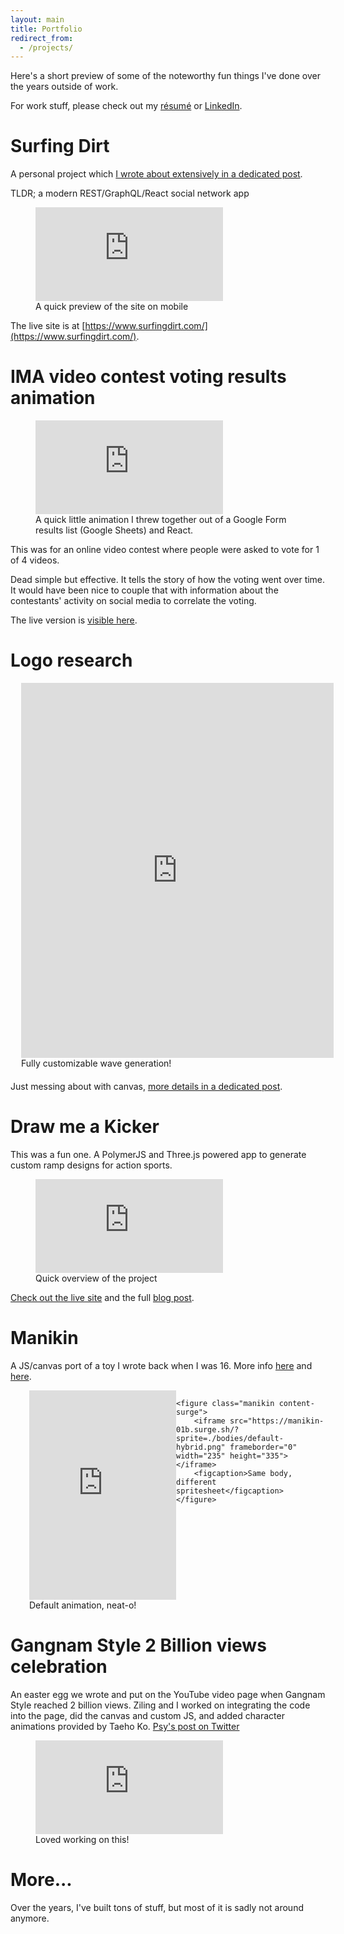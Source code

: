 ```yaml
---
layout: main
title: Portfolio
redirect_from:
  - /projects/
---
```


<style>
	.manikin-container {
	    display: flex;
	    justify-content: center;
	    width: 100%;
	    margin-bottom: 20px;
	}
	.manikin {
		display: inline-block;
		margin: 0 0 0 30px;
	}

	@media screen and (max-width: 640px) {
		.manikin-container {
			display: block;
		}
		.manikin {
			display: block;
			margin: 0 0 30px 0;
		}
	}
</style>

Here's a short preview of some of the noteworthy fun things I've done over the years outside of work.

For work stuff, please check out my [résumé](/resume) or [LinkedIn](https://www.linkedin.com/in/mikaelgramont).

# Surfing Dirt
A personal project which [I wrote about extensively in a dedicated post](/Releasing-surfing-dirt/).

TLDR; a modern REST/GraphQL/React social network app

<figure class="content-youtube">
	<iframe src="https://www.youtube.com/embed/kEgLZUOvLxc" frameborder="0" allowfullscreen></iframe>
	<figcaption>A quick preview of the site on mobile</figcaption>
</figure>

The live site is at [https://www.surfingdirt.com/](https://www.surfingdirt.com/).

# IMA video contest voting results animation
<figure class="content-youtube">
	<iframe src="https://www.youtube.com/embed/yqamCKcwOvk" frameborder="0" allowfullscreen></iframe>
	<figcaption>
	  A quick little animation I threw together out of a Google Form results list (Google Sheets) and React.
    </figcaption>
</figure>

This was for an online video contest where people were asked to vote for 1 of 4 videos.

Dead simple but effective. It tells the story of how the voting went over time. It would have been nice to couple that with information about the contestants' activity on social media to correlate the voting.

The live version is [visible here](https://www.mountainboardworld.org/news/7-the-4-down-project-results). 

# Logo research
<div class="manikin-container">
  <figure class="manikin content-surge">
      <iframe src="https://logo-generation.surge.sh/four-offsets.html" frameborder="0" width="500" height="600"></iframe>
      <figcaption>Fully customizable wave generation!</figcaption>
  </figure>
</div>

Just messing about with canvas, [more details in a dedicated post](/Logo-Generation/).

# Draw me a Kicker
This was a fun one. A PolymerJS and Three.js powered app to generate custom ramp designs for action sports.

<figure class="content-youtube fourbythree">
	<iframe src="https://www.youtube.com/embed/mbBs5oQdYyQ" frameborder="0" allowfullscreen></iframe>
	<figcaption>Quick overview of the project</figcaption>
</figure>

[Check out the live site](https://drawmeakicker.com/?id=1) and the full [blog post](/Releasing-Draw-Me-a-Kicker).

# Manikin
A JS/canvas port of a toy I wrote back when I was 16. More info [here](/First-manikin-prototype) and [here](/Manikin-0.1).

<div class="manikin-container">
	<figure class="manikin content-surge">
		<iframe src="https://manikin-01b.surge.sh/" frameborder="0" width="235" height="335"></iframe>
		<figcaption>Default animation, neat-o!</figcaption>
	</figure>

	<figure class="manikin content-surge">
		<iframe src="https://manikin-01b.surge.sh/?sprite=./bodies/default-hybrid.png" frameborder="0" width="235" height="335"></iframe>
		<figcaption>Same body, different spritesheet</figcaption>
	</figure>
</div>

# Gangnam Style 2 Billion views celebration
An easter egg we wrote and put on the YouTube video page when Gangnam Style reached 2 billion views.
Ziling and I worked on integrating the code into the page, did the canvas and custom JS, and added character animations provided by Taeho Ko. 
[Psy's post on Twitter](https://twitter.com/psy_oppa/status/472594138190196737)

<figure class="content-youtube fourbythree">
	<iframe src="https://www.youtube.com/embed/nAL94xUGqYQ" frameborder="0" allowfullscreen></iframe>
	<figcaption>Loved working on this!</figcaption>
</figure>

# More...
Over the years, I've built tons of stuff, but most of it is sadly not around anymore.
